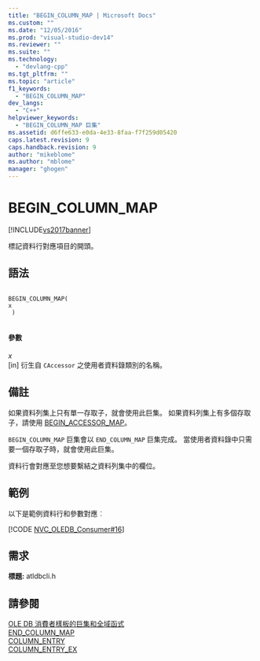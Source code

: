 ```yaml
---
title: "BEGIN_COLUMN_MAP | Microsoft Docs"
ms.custom: ""
ms.date: "12/05/2016"
ms.prod: "visual-studio-dev14"
ms.reviewer: ""
ms.suite: ""
ms.technology: 
  - "devlang-cpp"
ms.tgt_pltfrm: ""
ms.topic: "article"
f1_keywords: 
  - "BEGIN_COLUMN_MAP"
dev_langs: 
  - "C++"
helpviewer_keywords: 
  - "BEGIN_COLUMN_MAP 巨集"
ms.assetid: d6ffe633-e0da-4e33-8faa-f7f259d05420
caps.latest.revision: 9
caps.handback.revision: 9
author: "mikeblome"
ms.author: "mblome"
manager: "ghogen"
---
```

# BEGIN_COLUMN_MAP
[!INCLUDE[vs2017banner](../../assembler/inline/includes/vs2017banner.md)]

標記資料行對應項目的開頭。  
  
## 語法  
  
```  
  
BEGIN_COLUMN_MAP(  
x  
 )  
  
```  
  
#### 參數  
 *x*  
 \[in\] 衍生自 `CAccessor` 之使用者資料錄類別的名稱。  
  
## 備註  
 如果資料列集上只有單一存取子，就會使用此巨集。 如果資料列集上有多個存取子，請使用 [BEGIN\_ACCESSOR\_MAP](../../data/oledb/begin-accessor-map.md)。  
  
 `BEGIN_COLUMN_MAP` 巨集會以 `END_COLUMN_MAP` 巨集完成。 當使用者資料錄中只需要一個存取子時，就會使用此巨集。  
  
 資料行會對應至您想要繫結之資料列集中的欄位。  
  
## 範例  
 以下是範例資料行和參數對應︰  
  
 [!CODE [NVC_OLEDB_Consumer#16](../CodeSnippet/VS_Snippets_Cpp/NVC_OLEDB_Consumer#16)]  
  
## 需求  
 **標題:** atldbcli.h  
  
## 請參閱  
 [OLE DB 消費者樣板的巨集和全域函式](../../data/oledb/macros-and-global-functions-for-ole-db-consumer-templates.md)   
 [END\_COLUMN\_MAP](../../data/oledb/end-column-map.md)   
 [COLUMN\_ENTRY](../../data/oledb/column-entry.md)   
 [COLUMN\_ENTRY\_EX](../../data/oledb/column-entry-ex.md)